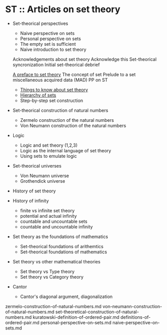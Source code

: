 # ST :: Articles on set theory

- Set-theorical perspectives
  - Naive perspective on sets
  - Personal perspective on sets
  - The empty set is sufficient
  - Naive introduction to set theory
  
  Acknowledgements about set theory
  Acknowledge this
  Set-theorical syncronization
  Initial set-theorical debrief


  [A preface to set theory](a-preface-to-set-theory.md)
  The concept of set
  Prelude to a set
  miscellaneous acquired data (MAD)
    PP on ST
  - [Things to know about set theory](./things-to-know-about-set-theory.md)
  - [Hierarchy of sets](./hierarchy-of-sets.md)
  - Step-by-step set construction
- Set-theorical construction of natural numbers
  - Zermelo construction of the natural numbers
  - Von Neumann construction of the natural numbers
- Logic
  - Logic and set theory (1,2,3)
  - Logic as the internal language of set theory
  - Using sets to emulate logic
- Set-theorical universes
  - Von Neumann universe
  - Grothendick universe
- History of set theory
- History of infinity
  - finite vs infinite set theory
  - potential and actual infinity
  - countable and uncountable sets
  - countable and uncountable infinity
- Set theory as the foundations of mathematics
  - Set-theorical foundations of arithemtics
  - Set-theorical foundations of mathematics
- Set theory vs other mathematical theories
  - Set theory vs Type theory
  - Set theory vs Category theory
- Cantor
  - Cantor's diagonal argument, diagonalization




zermelo-construction-of-natural-numbers.md
von-neumann-construction-of-natural-numbers.md
set-theoretical-construction-of-natural-numbers.md
kuratowski-definition-of-ordered-pair.md
definitions-of-ordered-pair.md
personal-perspective-on-sets.md
naive-perspective-on-sets.md
